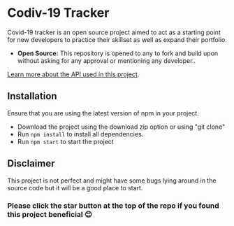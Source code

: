 # Codiv-19 Tracker

Covid-19 tracker is an open source project aimed to act as a starting point for new developers to practice their skillset as well as expand their portfolio.

- **Open Source:** This repository is opened to any to fork and build upon without asking for any approval or mentioning any developer..

[Learn more about the API used in this project](https://disease.sh/).

## Installation

Ensure that you are using the latest version of npm in your project.

- Download the project using the download zip option or using "git clone"
- Run `npm install` to install all dependencies.
- Run `npm start` to start the project

## Disclaimer

This project is not perfect and might have some bugs lying around in the source code but it will be a good place to start.

### Please click the star button at the top of the repo if you found this project beneficial 😊
